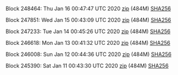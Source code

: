 Block 248464: Thu Jan 16 00:47:47 UTC 2020 [zip](https://dash-bootstrap.ams3.digitaloceanspaces.com/testnet/2020-01-16/bootstrap.dat.zip) (484M) [SHA256](https://dash-bootstrap.ams3.digitaloceanspaces.com/testnet/2020-01-16/sha256.txt)

Block 247851: Wed Jan 15 00:43:09 UTC 2020 [zip](https://dash-bootstrap.ams3.digitaloceanspaces.com/testnet/2020-01-15/bootstrap.dat.zip) (484M) [SHA256](https://dash-bootstrap.ams3.digitaloceanspaces.com/testnet/2020-01-15/sha256.txt)

Block 247233: Tue Jan 14 00:45:26 UTC 2020 [zip](https://dash-bootstrap.ams3.digitaloceanspaces.com/testnet/2020-01-14/bootstrap.dat.zip) (484M) [SHA256](https://dash-bootstrap.ams3.digitaloceanspaces.com/testnet/2020-01-14/sha256.txt)

Block 246618: Mon Jan 13 00:41:32 UTC 2020 [zip](https://dash-bootstrap.ams3.digitaloceanspaces.com/testnet/2020-01-13/bootstrap.dat.zip) (484M) [SHA256](https://dash-bootstrap.ams3.digitaloceanspaces.com/testnet/2020-01-13/sha256.txt)

Block 246008: Sun Jan 12 00:44:36 UTC 2020 [zip](https://dash-bootstrap.ams3.digitaloceanspaces.com/testnet/2020-01-12/bootstrap.dat.zip) (484M) [SHA256](https://dash-bootstrap.ams3.digitaloceanspaces.com/testnet/2020-01-12/sha256.txt)

Block 245390: Sat Jan 11 00:43:30 UTC 2020 [zip](https://dash-bootstrap.ams3.digitaloceanspaces.com/testnet/2020-01-11/bootstrap.dat.zip) (484M) [SHA256](https://dash-bootstrap.ams3.digitaloceanspaces.com/testnet/2020-01-11/sha256.txt)
